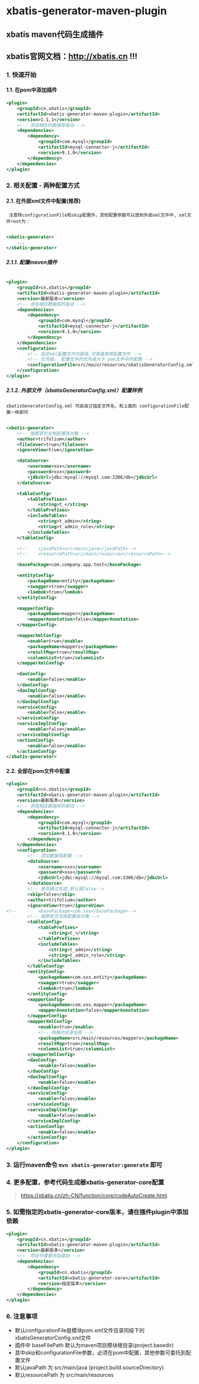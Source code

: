# xbatis-generator-maven-plugin

## xbatis maven代码生成插件

## xbatis官网文档：<strong style="color:red">http://xbatis.cn </strong> !!!

### 1. 快速开始

#### 1.1. 在pom中添加插件

```xml
<plugin>
    <groupId>cn.xbatis</groupId>
    <artifactId>xbatis-generator-maven-plugin</artifactId>
    <version>1.1.1</version>
    <!-- 添加相应的数据库驱动 -->
    <dependencies>
        <dependency>
            <groupId>com.mysql</groupId>
            <artifactId>mysql-connector-j</artifactId>
            <version>9.1.0</version>
        </dependency>
    </dependencies>
</plugin>
```

### 2. 相关配置 - 两种配置方式

#### 2.1. 在外部xml文件中配置(推荐)

` 注意除configurationFile和skip配置外，其他配置参数可以放到外部xml文件中, xml文件root为：`

```xml

<xbatis-generator>
    ...
</xbatis-generator>
```

##### 2.1.1. 配置maven插件

```xml

<plugin>
    <groupId>cn.xbatis</groupId>
    <artifactId>xbatis-generator-maven-plugin</artifactId>
    <version>最新版本</version>
    <!-- 添加相应数据库的驱动 -->
    <dependencies>
        <dependency>
            <groupId>com.mysql</groupId>
            <artifactId>mysql-connector-j</artifactId>
            <version>9.1.0</version>
        </dependency>
    </dependencies>
    <configuration>
        <!-- 指定xml配置文件的路径,可直接使用配置文件 -->
        <!-- 优先级， 配置文件的优先级大于 pom文件中的配置 -->
        <configurationFile>src/main/resources/xbatisGeneratorConfig.xml</configurationFile>
    </configuration>
</plugin>
```

##### 2.1.2. 外部文件（xbatisGeneratorConfig.xml）配置样例

` xbatisGeneratorConfig.xml 可由自己指定文件名，和上面的 configurationFile配置一样即可 `

```xml

<xbatis-generator>
    <!-- 按照官方文档配置各对象 -->
    <author>trifolium</author>
    <fileCover>true</fileCover>
    <ignoreView>true</ignoreView>

    <dataSource>
        <username>xxx</username>
        <password>xxx</password>
        <jdbcUrl>jdbc:mysql://mysql.com:3306/db</jdbcUrl>
    </dataSource>

    <tableConfig>
        <tablePrefixes>
            <string>t_</string>
        </tablePrefixes>
        <includeTables>
            <string>t_admin</string>
            <string>t_admin_role</string>
        </includeTables>
    </tableConfig>

    <!--    <javaPath>src/main/java</javaPath>-->
    <!--    <resourcePath>src/main/resources</resourcePath>-->

    <basePackage>com.company.app.test</basePackage>

    <entityConfig>
        <packageName>entity</packageName>
        <swagger>true</swagger>
        <lombok>true</lombok>
    </entityConfig>

    <mapperConfig>
        <packageName>mapper</packageName>
        <mapperAnnotation>false</mapperAnnotation>
    </mapperConfig>

    <mapperXmlConfig>
        <enable>true</enable>
        <packageName>mappers</packageName>
        <resultMap>true</resultMap>
        <columnList>true</columnList>
    </mapperXmlConfig>

    <daoConfig>
        <enable>false</enable>
    </daoConfig>
    <daoImplConfig>
        <enable>false</enable>
    </daoImplConfig>
    <serviceConfig>
        <enable>false</enable>
    </serviceConfig>
    <serviceImplConfig>
        <enable>false</enable>
    </serviceImplConfig>
    <actionConfig>
        <enable>false</enable>
    </actionConfig>
</xbatis-generator>
```

#### 2.2. 全部在pom文件中配置
```xml
<plugin>
    <groupId>cn.xbatis</groupId>
    <artifactId>xbatis-generator-maven-plugin</artifactId>
    <version>最新版本</version>
    <!-- 添加相应数据库的驱动 -->
    <dependencies>
        <dependency>
            <groupId>com.mysql</groupId>
            <artifactId>mysql-connector-j</artifactId>
            <version>9.1.0</version>
        </dependency>
    </dependencies>
    <configuration>
        <!-- 添加数据库配置 -->
        <dataSource>
            <username>xxx</username>
            <password>xxx</password>
            <jdbcUrl>jdbc:mysql://mysql.com:3306/db</jdbcUrl>
        </dataSource>
        <!-- 是否跳过生成,默认值false-->
        <skip>false</skip>
        <author>trifolium</author>
        <ignoreView>true</ignoreView>
<!--        <basePackage>com.xxx</basePackage>-->
        <!-- 按照官方文档配置各对象 -->
        <tableConfig>
            <tablePrefixes>
                <string>t_</string>
            </tablePrefixes>
            <includeTables>
                <string>t_admin</string>
                <string>t_admin_role</string>
            </includeTables>
        </tableConfig>
        <entityConfig>
            <packageName>com.xxx.entity</packageName>
            <swagger>true</swagger>
            <lombok>true</lombok>
        </entityConfig>
        <mapperConfig>
            <packageName>com.xxx.mapper</packageName>
            <mapperAnnotation>false</mapperAnnotation>
        </mapperConfig>
        <mapperXmlConfig>
            <enable>true</enable>
            <!-- 特殊的目录名称 -->
            <packageName>src/main/resources/mappers</packageName>
            <resultMap>true</resultMap>
            <columnList>true</columnList>
        </mapperXmlConfig>
        <daoConfig>
            <enable>false</enable>
        </daoConfig>
        <daoImplConfig>
            <enable>false</enable>
        </daoImplConfig>
        <serviceConfig>
            <enable>false</enable>
        </serviceConfig>
        <serviceImplConfig>
            <enable>false</enable>
        </serviceImplConfig>
        <actionConfig>
            <enable>false</enable>
        </actionConfig>
    </configuration>
</plugin>
```

### 3. 运行maven命令 `mvn xbatis-generator:generate` 即可

### 4. 更多配置，参考代码生成器xbatis-generator-core配置

> https://xbatis.cn/zh-CN/function/core/codeAutoCreate.html

### 5. 如需指定的xbatis-generator-core版本，请在插件plugin中添加依赖
```xml
<plugin>
    <groupId>cn.xbatis</groupId>
    <artifactId>xbatis-generator-maven-plugin</artifactId>
    <version>最新版本</version>
    <!-- 项目中需要添加驱动 -->
    <dependencies>
        <dependency>
            <groupId>cn.xbatis</groupId>
            <artifactId>xbatis-generator-core</artifactId>
            <version>指定版本</version>
        </dependency>
    </dependencies>
</plugin>
```

### 6. 注意事项
* 默认configurationFile是模块pom.xml文件目录同级下的xbatisGeneratorConfig.xml文件
* 插件中 baseFilePath 默认为maven项目模块根目录(project.basedir)
* 其中skip和configurationFile参数，必须在pom中配置，其他参数可委托到配置文件
* 默认javaPath 为 src/main/java (project.build.sourceDirectory)
* 默认resourcePath 为 src/main/resources